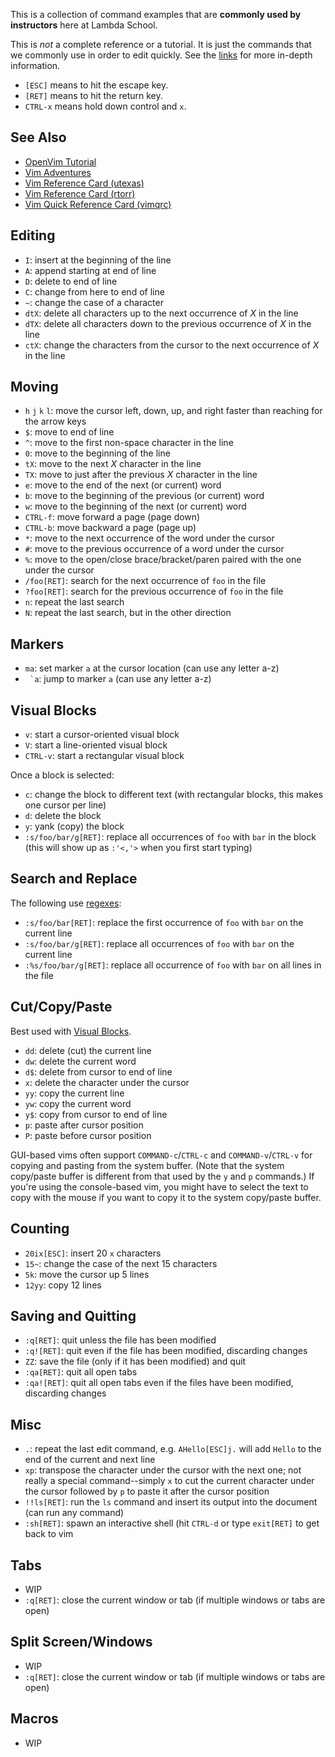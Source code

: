 This is a collection of command examples that are **commonly used by instructors** here at Lambda School.

This is _not_ a complete reference or a tutorial. It is just the commands that we commonly use in order to edit quickly. See the [links](#see-also) for more in-depth information.

* `[ESC]` means to hit the escape key.
* `[RET]` means to hit the return key.
* `CTRL-x` means hold down control and `x`.

## See Also

* [OpenVim Tutorial](http://www.openvim.com/)
* [Vim Adventures](https://vim-adventures.com/)
* [Vim Reference Card (utexas)](http://users.ece.utexas.edu/~adnan/vimqrc.html)
* [Vim Reference Card (rtorr)](https://vim.rtorr.com/)
* [Vim Quick Reference Card (vimqrc)](http://tnerual.eriogerg.free.fr/vim.html)

## Editing

* `I`: insert at the beginning of the line
* `A`: append starting at end of line
* `D`: delete to end of line
* `C`: change from here to end of line
* `~`: change the case of a character
* `dtX`: delete all characters up to the next occurrence of _X_ in the line
* `dTX`: delete all characters down to the previous occurrence of _X_ in the line
* `ctX`: change the characters from the cursor to the next occurrence of _X_ in the line

## Moving

* `h` `j` `k` `l`: move the cursor left, down, up, and right faster than reaching for the arrow keys
* `$`: move to end of line
* `^`: move to the first non-space character in the line
* `0`: move to the beginning of the line
* `tX`: move to the next _X_ character in the line
* `TX`: move to just after the previous _X_ character in the line
* `e`: move to the end of the next (or current) word
* `b`: move to the beginning of the previous (or current) word
* `w`: move to the beginning of the next (or current) word
* `CTRL-f`: move forward a page (page down)
* `CTRL-b`: move backward a page (page up)
* `*`: move to the next occurrence of the word under the cursor
* `#`: move to the previous occurrence of a word under the cursor
* `%`: move to the open/close brace/bracket/paren paired with the one under the cursor
* `/foo[RET]`: search for the next occurrence of `foo` in the file
* `?foo[RET]`: search for the previous occurrence of `foo` in the file
* `n`: repeat the last search
* `N`: repeat the last search, but in the other direction

## Markers

* `ma`: set marker `a` at the cursor location (can use any letter a-z)
* `` `a``: jump to marker `a` (can use any letter a-z)

## Visual Blocks

* `v`: start a cursor-oriented visual block
* `V`: start a line-oriented visual block
* `CTRL-v`: start a rectangular visual block

Once a block is selected:

* `c`: change the block to different text (with rectangular blocks, this makes one cursor per line)
* `d`: delete the block
* `y`: yank (copy) the block
* `:s/foo/bar/g[RET]`: replace all occurrences of `foo` with `bar` in the block (this will show up as `:'<,'>` when you first start typing)

## Search and Replace

The following use [regexes](http://vimregex.com/):

* `:s/foo/bar[RET]`: replace the first occurrence of `foo` with `bar` on the current line
* `:s/foo/bar/g[RET]`: replace all occurrences of `foo` with `bar` on the current line
* `:%s/foo/bar/g[RET]`: replace all occurrence of `foo` with `bar` on all lines in the file

## Cut/Copy/Paste

Best used with [Visual Blocks](#visual-blocks).

* `dd`: delete (cut) the current line
* `dw`: delete the current word
* `d$`: delete from cursor to end of line
* `x`: delete the character under the cursor
* `yy`: copy the current line
* `yw`: copy the current word
* `y$`: copy from cursor to end of line
* `p`: paste after cursor position
* `P`: paste before cursor position

GUI-based vims often support `COMMAND-c`/`CTRL-c` and `COMMAND-v`/`CTRL-v` for copying and pasting from the system buffer. (Note that the system copy/paste buffer is different from that used by the `y` and `p` commands.) If you're using the console-based vim, you might have to select the text to copy with the mouse if you want to copy it to the system copy/paste buffer.

## Counting

* `20ix[ESC]`: insert 20 `x` characters
* `15~`: change the case of the next 15 characters
* `5k`: move the cursor up 5 lines
* `12yy`: copy 12 lines

## Saving and Quitting

* `:q[RET]`: quit unless the file has been modified
* `:q![RET]`: quit even if the file has been modified, discarding changes
* `ZZ`: save the file (only if it has been modified) and quit
* `:qa[RET]`: quit all open tabs
* `:qa![RET]`: quit all open tabs even if the files have been modified, discarding changes

## Misc

* `.`: repeat the last edit command, e.g. `AHello[ESC]j.` will add `Hello` to the end of the current and next line
* `xp`: transpose the character under the cursor with the next one; not really a special command--simply `x` to cut the current character under the cursor followed by `p` to paste it after the cursor position
* `!!ls[RET]`: run the `ls` command and insert its output into the document (can run any command)
* `:sh[RET]`: spawn an interactive shell (hit `CTRL-d` or type `exit[RET]` to get back to vim

## Tabs

* WIP
* `:q[RET]`: close the current window or tab (if multiple windows or tabs are open)

## Split Screen/Windows

* WIP
* `:q[RET]`: close the current window or tab (if multiple windows or tabs are open)

## Macros

* WIP